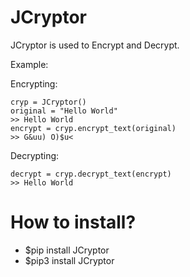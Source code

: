 # JCryptor

JCryptor is used to Encrypt and Decrypt.

Example:
  
  Encrypting:

    cryp = JCryptor()
    original = "Hello World"
    >> Hello World
    encrypt = cryp.encrypt_text(original)
    >> G&uu) O)$u<
   
  Decrypting:

    decrypt = cryp.decrypt_text(encrypt)
    >> Hello World
 
 # How to install?
 
 - $pip install JCryptor
 - $pip3 install JCryptor
